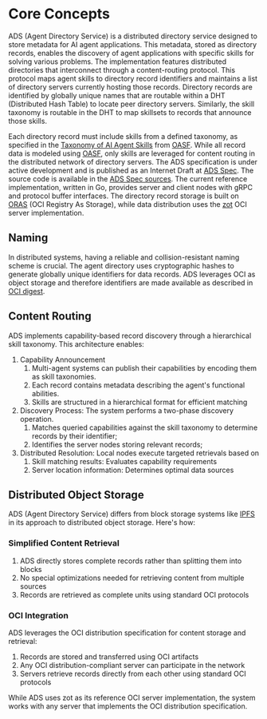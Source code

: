 # Core Concepts

ADS (Agent Directory Service) is a distributed directory service designed to
store metadata for AI agent applications. This metadata, stored as directory
records, enables the discovery of agent applications with specific skills for
solving various problems.
The implementation features distributed directories that interconnect through a
content-routing protocol. This protocol maps agent skills to directory record
identifiers and maintains a list of directory servers currently hosting those
records.
Directory records are identified by globally unique names that are routable
within a DHT (Distributed Hash Table) to locate peer directory servers.
Similarly, the skill taxonomy is routable in the DHT to map skillsets to records
that announce those skills.

Each directory record must include skills from a defined taxonomy, as specified
in the [Taxonomy of AI Agent Skills](taxonomy.md) from [OASF](oasf.md).
While all record data is modeled using [OASF](oasf.md), only skills are
leveraged for content routing in the distributed network of directory servers.
The ADS specification is under active development and is published as an
Internet Draft at [ADS Spec](https://spec.dir.agntcy.org). The source code is
available in the [ADS Spec sources](https://github.com/agntcy).
The current reference implementation, written in Go, provides server and client
nodes with gRPC and protocol buffer interfaces. The directory record storage is
built on [ORAS](https://oras.land) (OCI Registry As Storage), while data
distribution uses the [zot](https://zotregistry.dev) OCI server implementation.

## Naming

In distributed systems, having a reliable and collision-resistant naming scheme
is crucial. The agent directory uses cryptographic hashes to generate globally
unique identifiers for data records.
ADS leverages OCI as object storage and therefore identifiers are made available
as described in [OCI digest](https://github.com/opencontainers/image-spec/blob/main/descriptor.md#digests).

## Content Routing

ADS implements capability-based record discovery through a hierarchical skill
taxonomy. This architecture enables:

1. Capability Announcement
   1. Multi-agent systems can publish their capabilities by encoding them as
      skill taxonomies.
   2. Each record contains metadata describing the agent's functional abilities.
   3. Skills are structured in a hierarchical format for efficient matching
2. Discovery Process: The system performs a two-phase discovery operation.
   1. Matches queried capabilities against the skill taxonomy to determine
      records by their identifier;
   2. Identifies the server nodes storing relevant records;
3. Distributed Resolution: Local nodes execute targeted retrievals based on
   1. Skill matching results: Evaluates capability requirements
   2. Server location information: Determines optimal data sources


## Distributed Object Storage

ADS (Agent Directory Service) differs from block storage systems like
[IPFS](https://ipfs.tech/) in its approach to distributed object storage. Here's
how:

### Simplified Content Retrieval

1. ADS directly stores complete records rather than splitting them into blocks
2. No special optimizations needed for retrieving content from multiple sources
3. Records are retrieved as complete units using standard OCI protocols

### OCI Integration

ADS leverages the OCI distribution specification for content storage and retrieval:

1. Records are stored and transferred using OCI artifacts
2. Any OCI distribution-compliant server can participate in the network
3. Servers retrieve records directly from each other using standard OCI protocols

While ADS uses zot as its reference OCI server implementation, the system works
with any server that implements the OCI distribution specification.

